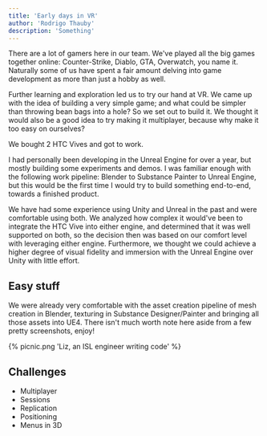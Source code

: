 ```yaml
---
title: 'Early days in VR'
author: 'Rodrigo Thauby'
description: 'Something'
---
```


There are a lot of gamers here in our team. We've played all the big games together online: Counter-Strike, Diablo, GTA, Overwatch, you name it. Naturally some of us have spent a fair amount delving into game development as more than just a hobby as well.

Further learning and exploration led us to try our hand at VR. We came up with the idea of building a very simple game; and what could be simpler than throwing bean bags into a hole? So we set out to build it. We thought it would also be a good idea to try making it multiplayer, because why make it too easy on ourselves?

We bought 2 HTC Vives and got to work.

I had personally been developing in the Unreal Engine for over a year, but mostly building some experiments and demos. I was familiar enough with the following work pipeline: Blender to Substance Painter to Unreal Engine, but this would be the first time I would try to build something end-to-end, towards a finished product.

We have had some experience using Unity and Unreal in the past and were comfortable using both. We analyzed how complex it would've been to integrate the HTC Vive into either engine, and determined that it was well supported on both, so the decision then was based on our comfort level with leveraging either engine. Furthermore, we thought we could achieve a higher degree of visual fidelity and immersion with the Unreal Engine over Unity with little effort.

## Easy stuff

We were already very comfortable with the asset creation pipeline of mesh creation in Blender, texturing in Substance Designer/Painter and bringing all those assets into UE4. There isn't much worth note here aside from a few pretty screenshots, enjoy!

{% picnic.png 'Liz, an ISL engineer writing code' %}

## Challenges

- Multiplayer
- Sessions
- Replication
- Positioning
- Menus in 3D